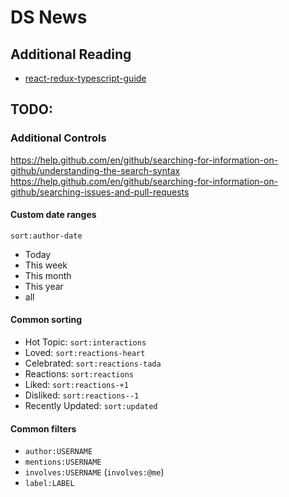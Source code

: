 # DS News

## Additional Reading

- [react-redux-typescript-guide](https://github.com/piotrwitek/react-redux-typescript-guide)

## TODO:

### Additional Controls

https://help.github.com/en/github/searching-for-information-on-github/understanding-the-search-syntax
https://help.github.com/en/github/searching-for-information-on-github/searching-issues-and-pull-requests

#### Custom date ranges

`sort:author-date`

- Today
- This week
- This month
- This year
- all

#### Common sorting

- Hot Topic: `sort:interactions`
- Loved: `sort:reactions-heart`
- Celebrated: `sort:reactions-tada`
- Reactions: `sort:reactions`
- Liked: `sort:reactions-+1`
- Disliked: `sort:reactions--1`
- Recently Updated: `sort:updated`

#### Common filters

- `author:USERNAME`
- `mentions:USERNAME`
- `involves:USERNAME` (`involves:@me`)
- `label:LABEL`
